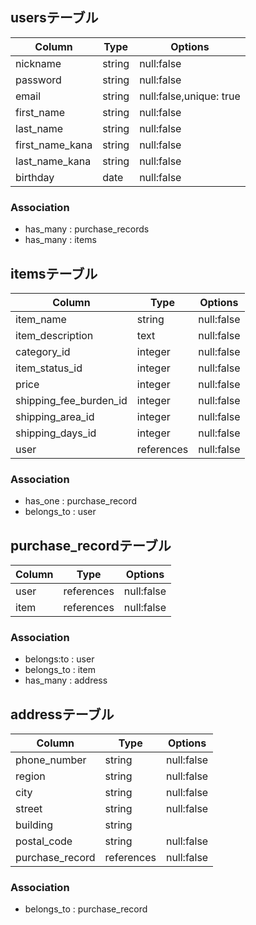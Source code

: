 ## usersテーブル

|Column           |Type    | Options                 |
|-----------------|--------|-------------------------|
| nickname        | string | null:false              |
| password        | string | null:false              |
| email           | string | null:false,unique: true |
| first_name      | string | null:false              |
| last_name       | string | null:false              |
| first_name_kana | string | null:false              |
| last_name_kana  | string | null:false              |
| birthday        | date   | null:false              |

### Association
- has_many : purchase_records
- has_many : items

## itemsテーブル

|Column                  |Type        | Options    |
|------------------------|------------|------------|
| item_name              | string     | null:false |
| item_description       | text       | null:false |
| category_id            | integer    | null:false |
| item_status_id         | integer    | null:false |
| price                  | integer    | null:false |
| shipping_fee_burden_id | integer    | null:false |
| shipping_area_id       | integer    | null:false |
| shipping_days_id       | integer    | null:false |
| user                   | references | null:false |

### Association
- has_one : purchase_record
- belongs_to : user

## purchase_recordテーブル

|Column           |Type        | Options    |
|-----------------|------------|------------|
| user            | references | null:false |
| item            | references | null:false |

### Association
- belongs:to : user
- belongs_to : item
- has_many : address

## addressテーブル

|Column           |Type        | Options     |
|-----------------|------------|-------------|
| phone_number    | string     | null:false  |
| region          | string     | null:false  |
| city            | string     | null:false  |
| street          | string     | null:false  |
| building        | string     |             |
| postal_code     | string     | null:false  |
| purchase_record | references | null:false  |

### Association
- belongs_to : purchase_record